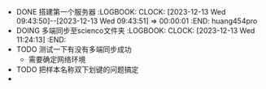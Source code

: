 - DONE 搭建第一个服务器
  :LOGBOOK:
  CLOCK: [2023-12-13 Wed 09:43:50]--[2023-12-13 Wed 09:43:51] =>  00:00:01
  :END:
  huang454pro
- DOING 多端同步至scienco文件夹
  :LOGBOOK:
  CLOCK: [2023-12-13 Wed 11:24:13]
  :END:
- TODO 测试一下有没有多端同步成功
	- 需要确定网络环境
- TODO 把样本名称双下划键的问题搞定
-